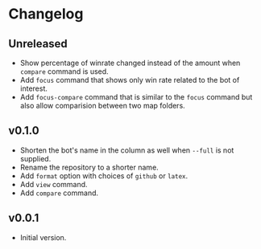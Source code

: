 # Changelog

## Unreleased

- Show percentage of winrate changed instead of the amount when `compare` command
  is used.
- Add `focus` command that shows only win rate related to the bot of interest.
- Add `focus-compare` command that is similar to the `focus` command but also
  allow comparision between two map folders.

## v0.1.0

- Shorten the bot's name in the column as well when `--full` is not supplied.
- Rename the repository to a shorter name.
- Add `format` option with choices of `github` or `latex`.
- Add `view` command.
- Add `compare` command.

## v0.0.1

- Initial version.